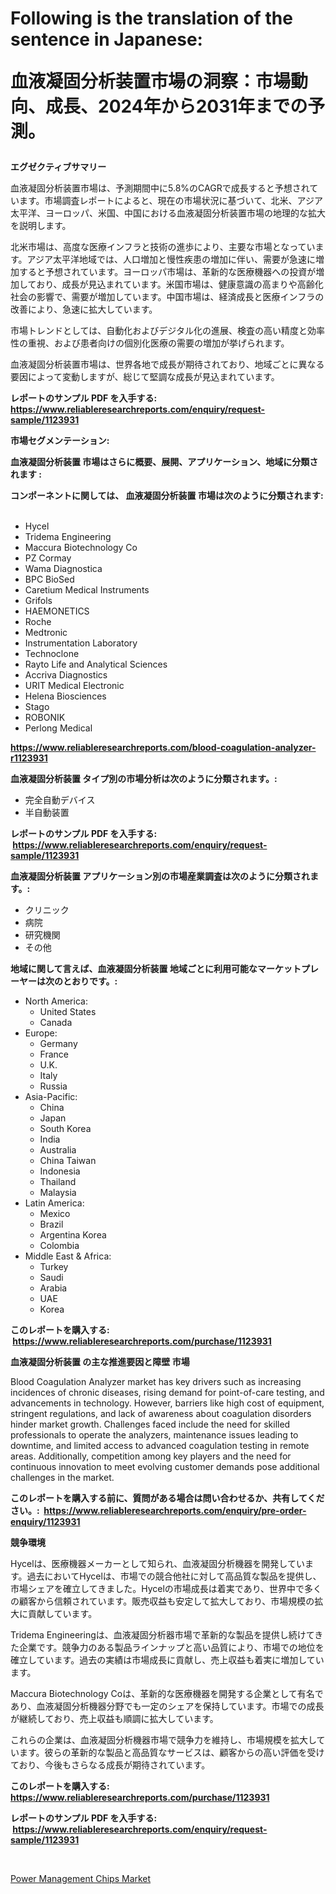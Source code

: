 <p><h1>Following is the translation of the sentence in Japanese:

血液凝固分析装置市場の洞察：市場動向、成長、2024年から2031年までの予測。</h1></p><p><strong>エグゼクティブサマリー</strong></p>
<p><p>血液凝固分析装置市場は、予測期間中に5.8%のCAGRで成長すると予想されています。市場調査レポートによると、現在の市場状況に基づいて、北米、アジア太平洋、ヨーロッパ、米国、中国における血液凝固分析装置市場の地理的な拡大を説明します。</p><p>北米市場は、高度な医療インフラと技術の進歩により、主要な市場となっています。アジア太平洋地域では、人口増加と慢性疾患の増加に伴い、需要が急速に増加すると予想されています。ヨーロッパ市場は、革新的な医療機器への投資が増加しており、成長が見込まれています。米国市場は、健康意識の高まりや高齢化社会の影響で、需要が増加しています。中国市場は、経済成長と医療インフラの改善により、急速に拡大しています。</p><p>市場トレンドとしては、自動化およびデジタル化の進展、検査の高い精度と効率性の重視、および患者向けの個別化医療の需要の増加が挙げられます。</p><p>血液凝固分析装置市場は、世界各地で成長が期待されており、地域ごとに異なる要因によって変動しますが、総じて堅調な成長が見込まれています。</p></p>
<p><strong>レポートのサンプル PDF を入手する: <a href="https://www.reliableresearchreports.com/enquiry/request-sample/1123931">https://www.reliableresearchreports.com/enquiry/request-sample/1123931</a></strong></p>
<p><strong>市場セグメンテーション:</strong></p>
<p><strong> 血液凝固分析装置 市場はさらに概要、展開、アプリケーション、地域に分類されます :</strong></p>
<p><strong>コンポーネントに関しては、 血液凝固分析装置 市場は次のように分類されます: &nbsp;</strong></p>
<p><ul><li>Hycel</li><li>Tridema Engineering</li><li>Maccura Biotechnology Co</li><li>PZ Cormay</li><li>Wama Diagnostica</li><li>BPC BioSed</li><li>Caretium Medical Instruments</li><li>Grifols</li><li>HAEMONETICS</li><li>Roche</li><li>Medtronic</li><li>Instrumentation Laboratory</li><li>Technoclone</li><li>Rayto Life and Analytical Sciences</li><li>Accriva Diagnostics</li><li>URIT Medical Electronic</li><li>Helena Biosciences</li><li>Stago</li><li>ROBONIK</li><li>Perlong Medical</li></ul></p>
<p><strong><a href="https://www.reliableresearchreports.com/blood-coagulation-analyzer-r1123931">https://www.reliableresearchreports.com/blood-coagulation-analyzer-r1123931</a></strong></p>
<p><strong> 血液凝固分析装置 タイプ別の市場分析は次のように分類されます。:</strong></p>
<p><ul><li>完全自動デバイス</li><li>半自動装置</li></ul></p>
<p><strong>レポートのサンプル PDF を入手する: &nbsp;<a href="https://www.reliableresearchreports.com/enquiry/request-sample/1123931">https://www.reliableresearchreports.com/enquiry/request-sample/1123931</a></strong></p>
<p><strong> 血液凝固分析装置 アプリケーション別の市場産業調査は次のように分類されます。:</strong></p>
<p><ul><li>クリニック</li><li>病院</li><li>研究機関</li><li>その他</li></ul></p>
<p><strong>地域に関して言えば、血液凝固分析装置 地域ごとに利用可能なマーケットプレーヤーは次のとおりです。:</strong></p>
<p><ul>
    <li>
        North America:
        <ul>
            <li>United States</li>
            <li>Canada</li>
        </ul>
    </li>
    <li>
        Europe:
        <ul>
            <li>Germany</li>
            <li>France</li>
            <li>U.K.</li>
            <li>Italy</li>
            <li>Russia</li>
        </ul>
    </li>
    <li>
        Asia-Pacific:
        <ul>
            <li>China</li>
            <li>Japan</li>
            <li>South Korea</li>
            <li>India</li>
            <li>Australia</li>
            <li>China Taiwan</li>
            <li>Indonesia</li>
            <li>Thailand</li>
            <li>Malaysia</li>
        </ul>
    </li>
    <li>
        Latin America:
        <ul>
            <li>Mexico</li>
            <li>Brazil</li>
            <li>Argentina Korea</li>
            <li>Colombia</li>
        </ul>
    </li>
    <li>
        Middle East & Africa:
        <ul>
            <li>Turkey</li>
            <li>Saudi</li>
            <li>Arabia</li>
            <li>UAE</li>
            <li>Korea</li>
        </ul>
    </li>
    </ul></p>
<p><strong>このレポートを購入する: &nbsp;<a href="https://www.reliableresearchreports.com/purchase/1123931">https://www.reliableresearchreports.com/purchase/1123931</a></strong></p>
<p><strong>血液凝固分析装置 の主な推進要因と障壁 市場</strong></p>
<p><p>Blood Coagulation Analyzer market has key drivers such as increasing incidences of chronic diseases, rising demand for point-of-care testing, and advancements in technology. However, barriers like high cost of equipment, stringent regulations, and lack of awareness about coagulation disorders hinder market growth. Challenges faced include the need for skilled professionals to operate the analyzers, maintenance issues leading to downtime, and limited access to advanced coagulation testing in remote areas. Additionally, competition among key players and the need for continuous innovation to meet evolving customer demands pose additional challenges in the market.</p></p>
<p><strong>このレポートを購入する前に、質問がある場合は問い合わせるか、共有してください。:&nbsp; <a href="https://www.reliableresearchreports.com/enquiry/pre-order-enquiry/1123931">https://www.reliableresearchreports.com/enquiry/pre-order-enquiry/1123931</a></strong></p>
<p><strong>競争環境</strong></p>
<p><p>Hycelは、医療機器メーカーとして知られ、血液凝固分析機器を開発しています。過去においてHycelは、市場での競合他社に対して高品質な製品を提供し、市場シェアを確立してきました。Hycelの市場成長は着実であり、世界中で多くの顧客から信頼されています。販売収益も安定して拡大しており、市場規模の拡大に貢献しています。</p><p>Tridema Engineeringは、血液凝固分析器市場で革新的な製品を提供し続けてきた企業です。競争力のある製品ラインナップと高い品質により、市場での地位を確立しています。過去の実績は市場成長に貢献し、売上収益も着実に増加しています。</p><p>Maccura Biotechnology Coは、革新的な医療機器を開発する企業として有名であり、血液凝固分析機器分野でも一定のシェアを保持しています。市場での成長が継続しており、売上収益も順調に拡大しています。</p><p>これらの企業は、血液凝固分析機器市場で競争力を維持し、市場規模を拡大しています。彼らの革新的な製品と高品質なサービスは、顧客からの高い評価を受けており、今後もさらなる成長が期待されています。</p></p>
<p><strong>このレポートを購入する: &nbsp; <a href="https://www.reliableresearchreports.com/purchase/1123931">https://www.reliableresearchreports.com/purchase/1123931</a></strong></p>
<p><strong>レポートのサンプル PDF を入手する: &nbsp;<a href="https://www.reliableresearchreports.com/enquiry/request-sample/1123931">https://www.reliableresearchreports.com/enquiry/request-sample/1123931</a></strong><strong></strong></p>
<p>&nbsp;</p>
<p><p><a href="https://invited-way-688.notion.site/Power-Management-Chips-Market-Size-Reveals-the-Best-Marketing-Channels-In-Global-Industry-a8fbf9cbfb0846ffb96a0c22ffbdee96">Power Management Chips Market</a></p></p>
